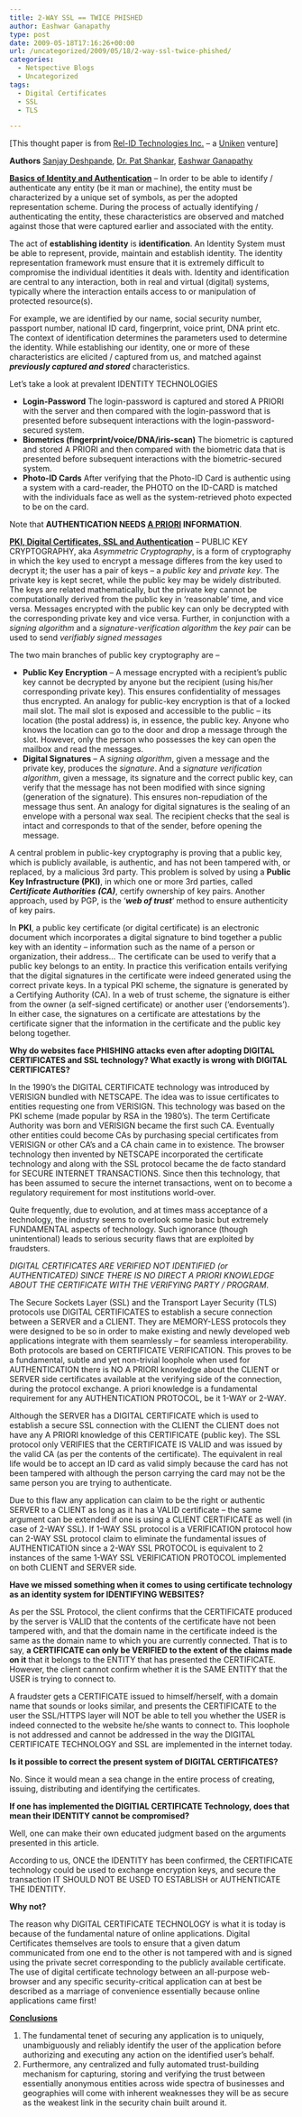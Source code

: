```yaml
---
title: 2-WAY SSL == TWICE PHISHED
author: Eashwar Ganapathy
type: post
date: 2009-05-18T17:16:26+00:00
url: /uncategorized/2009/05/18/2-way-ssl-twice-phished/
categories:
  - Netspective Blogs
  - Uncategorized
tags:
  - Digital Certificates
  - SSL
  - TLS

---
```

[This thought paper is from <a title="Rel-Id Technologies Inc." href="https://www.rel-id.com" target="_blank">Rel-ID Technologies Inc.</a> &#8211; a <a title="Uniken" href="https://www.uniken.com" target="_blank">Uniken</a> venture]

**Authors** <a href="mailto://sanjay.deshpande@rel-id.com" target="_blank">Sanjay Deshpande</a>, <a href="mailto://pat.shankar@rel-id.com" target="_blank">Dr. Pat Shankar</a>, <a href="mailto://eashwar@rel-id.com" target="_blank">Eashwar Ganapathy</a> 

<span style="text-decoration: underline;"><strong>Basics of Identity and Authentication</strong></span> &#8211; In order to be able to identify / authenticate any entity (be it man or machine), the entity must be characterized by a unique set of symbols, as per the adopted representation scheme. During the process of actually identifying / authenticating the entity, these characteristics are observed and matched against those that were captured earlier and associated with the entity.

The act of **establishing identity** is **identification**. An Identity System must be able to represent, provide, maintain and establish identity. The identity representation framework must ensure that it is extremely difficult to compromise the individual identities it deals with. Identity and identification are central to any interaction, both in real and virtual (digital) systems, typically where the interaction entails access to or manipulation of protected resource(s).

For example, we are identified by our name, social security number, passport number, national ID card, fingerprint, voice print, DNA print etc. The context of identification determines the parameters used to determine the identity. While establishing our identity, one or more of these characteristics are elicited / captured from us, and matched against _**previously captured and stored**_ characteristics.

Let&#8217;s take a look at prevalent IDENTITY TECHNOLOGIES

  * **Login-Password** The login-password is captured and stored A PRIORI with the server and then compared with the login-password that is presented before subsequent interactions with the login-password-secured system.
  * **Biometrics (fingerprint/voice/DNA/iris-scan)** The biometric is captured and stored A PRIORI and then compared with the biometric data that is presented before subsequent interactions with the biometric-secured system.
  * **Photo-ID Cards** After verifying that the Photo-ID Card is authentic using a system with a card-reader, the PHOTO on the ID-CARD is matched with the individuals face as well as the system-retrieved photo expected to be on the card.

Note that **AUTHENTICATION NEEDS <span style="text-decoration: underline;">A PRIORI</span> INFORMATION**.

<span style="text-decoration: underline;"><strong>PKI, Digital Certificates, SSL and Authentication</strong></span> &#8211; PUBLIC KEY CRYPTOGRAPHY, aka _Asymmetric Cryptography_, is a form of cryptography in which the key used to encrypt a message differes from the key used to decrypt it; the user has a pair of keys &#8211; a _public key_ and _private key_. The private key is kept secret, while the public key may be widely distributed. The keys are related mathematically, but the private key cannot be computationally derived from the public key in &#8216;reasonable&#8217; time, and vice versa. Messages encrypted with the public key can only be decrypted with the corresponding private key and vice versa. Further, in conjunction with a _signing algorithm_ and a _signature-verification algorithm_ the _key pair_ can be used to send _verifiably signed messages_

The two main branches of public key cryptography are &#8211;

  * **Public Key Encryption** &#8211; A message encrypted with a recipient&#8217;s public key cannot be decrypted by anyone but the recipient (using his/her corresponding private key). This ensures confidentiality of messages thus encrypted. An analogy for public-key encryption is that of a locked mail slot. The mail slot is exposed and accessible to the public &#8211; its location (the postal address) is, in essence, the public key. Anyone who knows the location can go to the door and drop a message through the slot. However, only the person who possesses the key can open the mailbox and read the messages.
  * **Digital Signatures** &#8211; A _signing algorithm_, given a message and the private key, produces the _signature_. And a _signature verification algorithm_, given a message, its signature and the correct public key, can verify that the message has not been modified with since signing (generation of the signature). This ensures non-repudiation of the message thus sent. An analogy for digital signatures is the sealing of an envelope with a personal wax seal. The recipient checks that the seal is intact and corresponds to that of the sender, before opening the message.

A central problem in public-key cryptography is proving that a public key, which is publicly available, is authentic, and has not been tampered with, or replaced, by a malicious 3rd party. This problem is solved by using a **Public Key Infrastructure (PKI)**, in which one or more 3rd parties, called _**Certificate Authorities** **(CA)**_, certify ownership of key pairs. Another approach, used by PGP, is the &#8216;_**web of trust**_&#8216; method to ensure authenticity of key pairs.

In **PKI**, a public key certificate (or digital certificate) is an electronic document which incorporates a digital signature to bind together a public key with an identity &#8211; information such as the name of a person or organization, their address&#8230; The certificate can be used to verify that a public key belongs to an entity. In practice this verification entails verifying that the digital signatures in the certificate were indeed generated using the correct private keys. In a typical PKI scheme, the signature is generated by a Certifying Authority (CA). In a web of trust scheme, the signature is either from the owner (a self-signed certificate) or another user (&#8216;endorsements&#8217;). In either case, the signatures on a certificate are attestations by the certificate signer that the information in the certificate and the public key belong together.

**Why do websites face PHISHING attacks even after adopting DIGITAL CERTIFICATES and SSL technology? What exactly is wrong with DIGITAL CERTIFICATES?**

In the 1990&#8217;s the DIGITAL CERTIFICATE technology was introduced by VERISIGN bundled with NETSCAPE. The idea was to issue certificates to entities requesting one from VERISIGN. This technology was based on the PKI scheme (made popular by RSA in the 1980&#8217;s). The term Certificate Authority was born and VERISIGN became the first such CA. Eventually other entities could become CAs by purchasing special certificates from VERISIGN or other CA&#8217;s and a CA chain came in to existence. The browser technology then invented by NETSCAPE incorporated the certificate technology and along with the SSL protocol became the de facto standard for SECURE INTERNET TRANSACTIONS. Since then this technology, that has been assumed to secure the internet transactions, went on to become a regulatory requirement for most institutions world-over.

Quite frequently, due to evolution, and at times mass acceptance of a technology, the industry seems to overlook some basic but extremely FUNDAMENTAL aspects of technology. Such ignorance (though unintentional) leads to serious security flaws that are exploited by fraudsters.

_DIGITAL CERTIFICATES ARE VERIFIED NOT IDENTIFIED (or AUTHENTICATED) SINCE THERE IS NO DIRECT A PRIORI KNOWLEDGE ABOUT THE CERTIFICATE WITH THE VERIFYING PARTY / PROGRAM_.

The Secure Sockets Layer (SSL) and the Transport Layer Security (TLS) protocols use DIGITAL CERTIFICATES to establish a secure connection between a SERVER and a CLIENT. They are MEMORY-LESS protocols they were designed to be so in order to make existing and newly developed web applications integrate with them seamlessly &#8211; for seamless interoperability. Both protocols are based on CERTIFICATE VERIFICATION. This proves to be a fundamental, subtle and yet non-trivial loophole when used for AUTHENTICATION there is NO A PRIORI knowledge about the CLIENT or SERVER side certificates available at the verifying side of the connection, during the protocol exchange. A priori knowledge is a fundamental requirement for any AUTHENTICATION PROTOCOL, be it 1-WAY or 2-WAY.

Although the SERVER has a DIGITAL CERTIFICATE which is used to establish a secure SSL connection with the CLIENT the CLIENT does not have any A PRIORI knowledge of this CERTIFICATE (public key). The SSL protocol only VERIFIES that the CERTIFICATE IS VALID and was issued by the valid CA (as per the contents of the certificate). The equivalent in real life would be to accept an ID card as valid simply because the card has not been tampered with although the person carrying the card may not be the same person you are trying to authenticate.

Due to this flaw any application can claim to be the right or authentic SERVER to a CLIENT as long as it has a VALID certificate &#8211; the same argument can be extended if one is using a CLIENT CERTIFICATE as well (in case of 2-WAY SSL). If 1-WAY SSL protocol is a VERIFICATION protocol how can 2-WAY SSL protocol claim to eliminate the fundamental issues of AUTHENTICATION since a 2-WAY SSL PROTOCOL is equivalent to 2 instances of the same 1-WAY SSL VERIFICATION PROTOCOL implemented on both CLIENT and SERVER side.

**Have we missed something when it comes to using certificate technology as an identity system for IDENTIFYING WEBSITES?**

As per the SSL Protocol, the client confirms that the CERTIFICATE produced by the server is VALID that the contents of the certificate have not been tampered with, and that the domain name in the certificate indeed is the same as the domain name to which you are currently connected. That is to say, **a CERTIFICATE can only be VERIFIED to the extent of the claims made on it** that it belongs to the ENTITY that has presented the CERTIFICATE. However, the client cannot confirm whether it is the SAME ENTITY that the USER is trying to connect to.

A fraudster gets a CERTIFICATE issued to himself/herself, with a domain name that sounds or looks similar, and presents the CERTIFICATE to the user the SSL/HTTPS layer will NOT be able to tell you whether the USER is indeed connected to the website he/she wants to connect to. This loophole is not addressed and cannot be addressed in the way the DIGITAL CERTIFICATE TECHNOLOGY and SSL are implemented in the internet today.

**Is it possible to correct the present system of DIGITAL CERTIFICATES?**

No. Since it would mean a sea change in the entire process of creating, issuing, distributing and identifying the certificates.

**If one has implemented the DIGITIAL CERTIFICATE Technology, does that mean their IDENTITY cannot be compromised?**

Well, one can make their own educated judgment based on the arguments presented in this article.

According to us, ONCE the IDENTITY has been confirmed, the CERTIFICATE technology could be used to exchange encryption keys, and secure the transaction IT SHOULD NOT BE USED TO ESTABLISH or AUTHENTICATE THE IDENTITY.

**Why not?**

The reason why DIGITAL CERTIFICATE TECHNOLOGY is what it is today is because of the fundamental nature of online applications. Digital Certificates themselves are tools to ensure that a given datum communicated from one end to the other is not tampered with and is signed using the private secret corresponding to the publicly available certificate. The use of digital certificate technology between an all-purpose web-browser and any specific security-critical application can at best be described as a marriage of convenience essentially because online applications came first!

<span style="text-decoration: underline;"><strong>Conclusions</strong></span>

  1. The fundamental tenet of securing any application is to uniquely, unambiguously and reliably identify the user of the application before authorizing and executing any action on the identified user&#8217;s behalf.
  2. Furthermore, any centralized and fully automated trust-building mechanism for capturing, storing and verifying the trust between essentially anonymous entities across wide spectra of businesses and geographies will come with inherent weaknesses they will be as secure as the weakest link in the security chain built around it.

